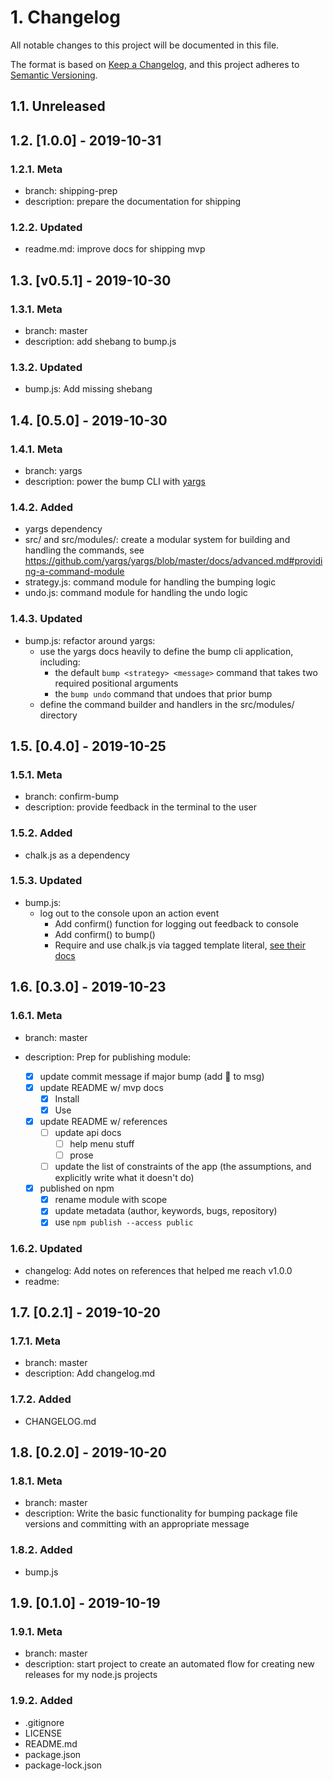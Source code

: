 # 1. Changelog

All notable changes to this project will be documented in this file.

The format is based on [Keep a Changelog](https://keepachangelog.com/en/1.0.0/),
and this project adheres to [Semantic Versioning](https://semver.org/spec/v2.0.0.html).

## 1.1. Unreleased

## 1.2. [1.0.0] - 2019-10-31

### 1.2.1. Meta

- branch: shipping-prep
- description: prepare the documentation for shipping

### 1.2.2. Updated

- readme.md: improve docs for shipping mvp

## 1.3. [v0.5.1] - 2019-10-30

### 1.3.1. Meta

- branch: master
- description: add shebang to bump.js

### 1.3.2. Updated

- bump.js: Add missing shebang

## 1.4. [0.5.0] - 2019-10-30

### 1.4.1. Meta

- branch: yargs
- description: power the bump CLI with [yargs](http://yargs.js.org/)

### 1.4.2. Added

- yargs dependency
- src/ and src/modules/: create a modular system for building and handling the commands, see https://github.com/yargs/yargs/blob/master/docs/advanced.md#providing-a-command-module
- strategy.js: command module for handling the bumping logic
- undo.js: command module for handling the undo logic

### 1.4.3. Updated

- bump.js: refactor around yargs:
  - use the yargs docs heavily to define the bump cli application, including:
    - the default `bump <strategy> <message>` command that takes two required positional arguments
    - the `bump undo` command that undoes that prior bump
  - define the command builder and handlers in the src/modules/ directory

## 1.5. [0.4.0] - 2019-10-25

### 1.5.1. Meta

- branch: confirm-bump
- description: provide feedback in the terminal to the user

### 1.5.2. Added

- chalk.js as a dependency

### 1.5.3. Updated

- bump.js:
  - log out to the console upon an action event
    - Add confirm() function for logging out feedback to console
    - Add confirm() to bump()
    - Require and use chalk.js via tagged template literal, [see their docs](https://www.npmjs.com/package/chalk#usage)

## 1.6. [0.3.0] - 2019-10-23

### 1.6.1. Meta

- branch: master
- description: Prep for publishing module:

  - [x] update commit message if major bump (add 🚢 to msg)
  - [x] update README w/ mvp docs
    - [x] Install
    - [x] Use
  - [x] update README w/ references
    - [ ] update api docs
      - [ ] help menu stuff
      - [ ] prose
    - [ ] update the list of constraints of the app (the assumptions, and explicitly write what it doesn't do)
  - [x] published on npm
    - [x] rename module with scope
    - [x] update metadata (author, keywords, bugs, repository)
    - [x] use `npm publish --access public`

### 1.6.2. Updated

- changelog: Add notes on references that helped me reach v1.0.0
- readme:

## 1.7. [0.2.1] - 2019-10-20

### 1.7.1. Meta

- branch: master
- description: Add changelog.md

### 1.7.2. Added

- CHANGELOG.md

## 1.8. [0.2.0] - 2019-10-20

### 1.8.1. Meta

- branch: master
- description: Write the basic functionality for bumping package file versions and committing with an appropriate message

### 1.8.2. Added

- bump.js

## 1.9. [0.1.0] - 2019-10-19

### 1.9.1. Meta

- branch: master
- description: start project to create an automated flow for creating new releases for my node.js projects

### 1.9.2. Added

- .gitignore
- LICENSE
- README.md
- package.json
- package-lock.json
